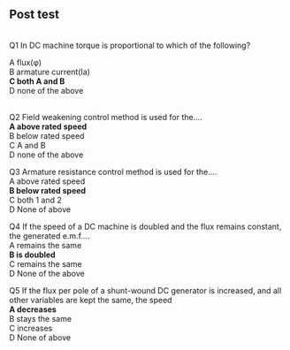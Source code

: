 ## Post test

<br>
Q1 In DC machine torque is proportional to which of the following?<br>
 
A flux(φ)<br>
B armature current(Ia)<br>
<b>C both A and B<br></b>
D none of the above<br><br>
 
Q2  Field weakening control method is used for the....<br>
<b>A  above rated speed<br> </b>
B below rated speed<br>
C  A and B<br>
D none of the above<br>


Q3 Armature resistance control method is used for the....<br>
A above rated speed<br>
<b>B below rated speed<br></b>
C both 1 and 2<br>
D None of above<br>

Q4 If the speed of a DC machine is doubled and the flux remains constant, the generated e.m.f....<br>
A remains the same<br>
<b> B is doubled<br> </b>
C remains the same<br>
D None of the above<br>

Q5  If the flux per pole of a shunt-wound DC generator is increased, and all other variables are kept the same, the speed<br>
<b>A  decreases<br></b>
B  stays the same<br>
C  increases<br>
D  None of above<br>

